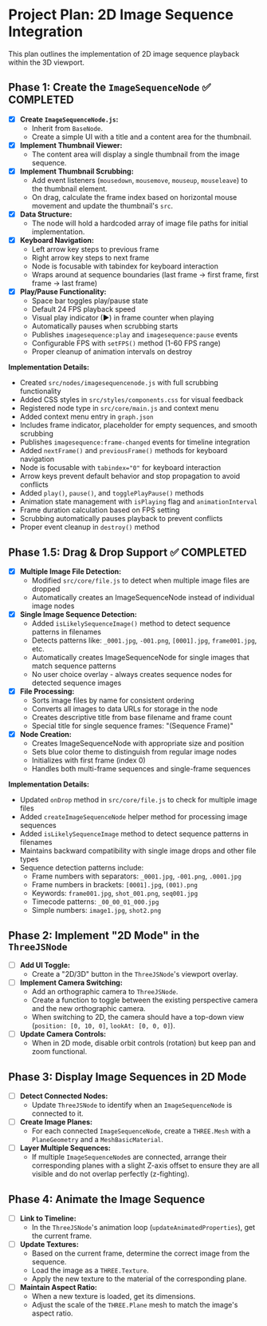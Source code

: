 # Project Plan: 2D Image Sequence Integration

This plan outlines the implementation of 2D image sequence playback within the 3D viewport.

## Phase 1: Create the `ImageSequenceNode` ✅ COMPLETED

- [x] **Create `ImageSequenceNode.js`:**
    - Inherit from `BaseNode`.
    - Create a simple UI with a title and a content area for the thumbnail.
- [x] **Implement Thumbnail Viewer:**
    - The content area will display a single thumbnail from the image sequence.
- [x] **Implement Thumbnail Scrubbing:**
    - Add event listeners (`mousedown`, `mousemove`, `mouseup`, `mouseleave`) to the thumbnail element.
    - On drag, calculate the frame index based on horizontal mouse movement and update the thumbnail's `src`.
- [x] **Data Structure:**
    - The node will hold a hardcoded array of image file paths for initial implementation.
- [x] **Keyboard Navigation:**
    - Left arrow key steps to previous frame
    - Right arrow key steps to next frame
    - Node is focusable with tabindex for keyboard interaction
    - Wraps around at sequence boundaries (last frame → first frame, first frame → last frame)
- [x] **Play/Pause Functionality:**
    - Space bar toggles play/pause state
    - Default 24 FPS playback speed
    - Visual play indicator (▶) in frame counter when playing
    - Automatically pauses when scrubbing starts
    - Publishes `imagesequence:play` and `imagesequence:pause` events
    - Configurable FPS with `setFPS()` method (1-60 FPS range)
    - Proper cleanup of animation intervals on destroy

**Implementation Details:**
- Created `src/nodes/imagesequencenode.js` with full scrubbing functionality
- Added CSS styles in `src/styles/components.css` for visual feedback
- Registered node type in `src/core/main.js` and context menu
- Added context menu entry in `graph.json`
- Includes frame indicator, placeholder for empty sequences, and smooth scrubbing
- Publishes `imagesequence:frame-changed` events for timeline integration
- Added `nextFrame()` and `previousFrame()` methods for keyboard navigation
- Node is focusable with `tabindex="0"` for keyboard interaction
- Arrow keys prevent default behavior and stop propagation to avoid conflicts
- Added `play()`, `pause()`, and `togglePlayPause()` methods
- Animation state management with `isPlaying` flag and `animationInterval`
- Frame duration calculation based on FPS setting
- Scrubbing automatically pauses playback to prevent conflicts
- Proper event cleanup in `destroy()` method

## Phase 1.5: Drag & Drop Support ✅ COMPLETED

- [x] **Multiple Image File Detection:**
    - Modified `src/core/file.js` to detect when multiple image files are dropped
    - Automatically creates an ImageSequenceNode instead of individual image nodes
- [x] **Single Image Sequence Detection:**
    - Added `isLikelySequenceImage()` method to detect sequence patterns in filenames
    - Detects patterns like: `_0001.jpg`, `-001.png`, `[0001].jpg`, `frame001.jpg`, etc.
    - Automatically creates ImageSequenceNode for single images that match sequence patterns
    - No user choice overlay - always creates sequence nodes for detected sequence images
- [x] **File Processing:**
    - Sorts image files by name for consistent ordering
    - Converts all images to data URLs for storage in the node
    - Creates descriptive title from base filename and frame count
    - Special title for single sequence frames: "(Sequence Frame)"
- [x] **Node Creation:**
    - Creates ImageSequenceNode with appropriate size and position
    - Sets blue color theme to distinguish from regular image nodes
    - Initializes with first frame (index 0)
    - Handles both multi-frame sequences and single-frame sequences

**Implementation Details:**
- Updated `onDrop` method in `src/core/file.js` to check for multiple image files
- Added `createImageSequenceNode` helper method for processing image sequences
- Added `isLikelySequenceImage` method to detect sequence patterns in filenames
- Maintains backward compatibility with single image drops and other file types
- Sequence detection patterns include:
  - Frame numbers with separators: `_0001.jpg`, `-001.png`, `.0001.jpg`
  - Frame numbers in brackets: `[0001].jpg`, `(001).png`
  - Keywords: `frame001.jpg`, `shot_001.png`, `seq001.jpg`
  - Timecode patterns: `_00_00_01_000.jpg`
  - Simple numbers: `image1.jpg`, `shot2.png`

## Phase 2: Implement "2D Mode" in the `ThreeJSNode`

- [ ] **Add UI Toggle:**
    - Create a "2D/3D" button in the `ThreeJSNode`'s viewport overlay.
- [ ] **Implement Camera Switching:**
    - Add an orthographic camera to `ThreeJSNode`.
    - Create a function to toggle between the existing perspective camera and the new orthographic camera.
    - When switching to 2D, the camera should have a top-down view (`position: [0, 10, 0]`, `lookAt: [0, 0, 0]`).
- [ ] **Update Camera Controls:**
    - When in 2D mode, disable orbit controls (rotation) but keep pan and zoom functional.

## Phase 3: Display Image Sequences in 2D Mode

- [ ] **Detect Connected Nodes:**
    - Update `ThreeJSNode` to identify when an `ImageSequenceNode` is connected to it.
- [ ] **Create Image Planes:**
    - For each connected `ImageSequenceNode`, create a `THREE.Mesh` with a `PlaneGeometry` and a `MeshBasicMaterial`.
- [ ] **Layer Multiple Sequences:**
    - If multiple `ImageSequenceNode`s are connected, arrange their corresponding planes with a slight Z-axis offset to ensure they are all visible and do not overlap perfectly (z-fighting).

## Phase 4: Animate the Image Sequence

- [ ] **Link to Timeline:**
    - In the `ThreeJSNode`'s animation loop (`updateAnimatedProperties`), get the current frame.
- [ ] **Update Textures:**
    - Based on the current frame, determine the correct image from the sequence.
    - Load the image as a `THREE.Texture`.
    - Apply the new texture to the material of the corresponding plane.
- [ ] **Maintain Aspect Ratio:**
    - When a new texture is loaded, get its dimensions.
    - Adjust the scale of the `THREE.Plane` mesh to match the image's aspect ratio. 